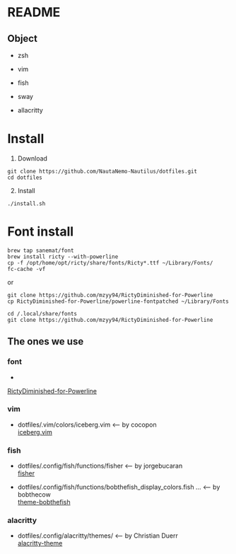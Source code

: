 # README
## Object

* zsh
* vim

* fish

* sway
* allacritty

# Install
1. Download
```
git clone https://github.com/NautaNemo-Nautilus/dotfiles.git
cd dotfiles
```
2. Install
```
./install.sh
```

# Font install
```Mac
brew tap sanemat/font
brew install ricty --with-powerline
cp -f /opt/home/opt/ricty/share/fonts/Ricty*.ttf ~/Library/Fonts/
fc-cache -vf
```
or
```
git clone https://github.com/mzyy94/RictyDiminished-for-Powerline
cp RictyDiminished-for-Powerline/powerline-fontpatched ~/Library/Fonts
```

```linux
cd /.local/share/fonts
git clone https://github.com/mzyy94/RictyDiminished-for-Powerline
```
## The ones we use
### font
*
[RictyDiminished-for-Powerline](https://github.com/mzyy94/RictyDiminished-for-Powerline)

### vim
* dotfiles/.vim/colors/iceberg.vim <-- by cocopon  
[iceberg.vim](https://github.com/cocopon/iceberg.vim)

### fish
* dotfiles/.config/fish/functions/fisher <-- by jorgebucaran  
[fisher](https://github.com/jorgebucaran/fisher)


* dotfiles/.config/fish/functions/bobthefish_display_colors.fish ... <-- by bobthecow   
[theme-bobthefish](https://github.com/oh-my-fish/theme-bobthefish)

### alacritty
* dotfiles/.config/alacritty/themes/ <-- by Christian Duerr  
[alacritty-theme](https://github.com/alacritty/alacritty-theme)

